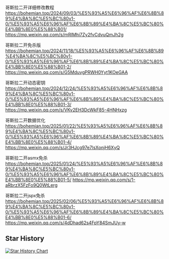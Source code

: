 哥斯拉二开详细修改教程
https://bohemian.top/2024/09/03/%E5%93%A5%E6%96%AF%E6%8B%89%E4%BA%8C%E5%BC%80v1-0/%E5%93%A5%E6%96%AF%E6%8B%89%E4%BA%8C%E5%BC%80%E4%BB%8E0%E5%88%B01/
https://mp.weixin.qq.com/s/mRlMhi7Zy2fvCdvuQmJh2g


哥斯拉二开免杀版
https://bohemian.top/2024/11/18/%E5%93%A5%E6%96%AF%E6%8B%89%E4%BA%8C%E5%BC%80v1-0/%E5%93%A5%E6%96%AF%E6%8B%89%E4%BA%8C%E5%BC%80%E4%BB%8E0%E5%88%B01-2/
https://mp.weixin.qq.com/s/G5MduvgPRWH0Yyt1KOeGAA


哥斯拉二开动态密钥
https://bohemian.top/2024/12/24/%E5%93%A5%E6%96%AF%E6%8B%89%E4%BA%8C%E5%BC%80v1-0/%E5%93%A5%E6%96%AF%E6%8B%89%E4%BA%8C%E5%BC%80%E4%BB%8E0%E5%88%B01-3/
https://mp.weixin.qq.com/s/VKv2EH3DcWkF85-4HNHxzg

哥斯拉二开数据优化
https://bohemian.top/2025/01/22/%E5%93%A5%E6%96%AF%E6%8B%89%E4%BA%8C%E5%BC%80v1-0/%E5%93%A5%E6%96%AF%E6%8B%89%E4%BA%8C%E5%BC%80%E4%BB%8E0%E5%88%B01-4/
https://mp.weixin.qq.com/s/Jr3HJcg97e7lsXonjH6XyQ

哥斯拉二开asmx免杀
https://bohemian.top/2025/01/24/%E5%93%A5%E6%96%AF%E6%8B%89%E4%BA%8C%E5%BC%80v1-0/%E5%93%A5%E6%96%AF%E6%8B%89%E4%BA%8C%E5%BC%80%E4%BB%8E0%E5%88%B01-5/
https://mp.weixin.qq.com/s/1-aRbrzX5FzFo9Q0WtLerg

哥斯拉二开jspx免杀
https://bohemian.top/2025/02/06/%E5%93%A5%E6%96%AF%E6%8B%89%E4%BA%8C%E5%BC%80v1-0/%E5%93%A5%E6%96%AF%E6%8B%89%E4%BA%8C%E5%BC%80%E4%BB%8E0%E5%88%B01-6/
https://mp.weixin.qq.com/s/4dDhad62s4FpY84SmJUy-w

## Star History

<a href="https://star-history.com/#Bohemiana/godzilla_erkai&Date">
 <picture>
   <source media="(prefers-color-scheme: dark)" srcset="https://api.star-history.com/svg?repos=Bohemiana/godzilla_erkai&type=Date&theme=dark" />
   <source media="(prefers-color-scheme: light)" srcset="https://api.star-history.com/svg?repos=Bohemiana/godzilla_erkai&type=Date" />
   <img alt="Star History Chart" src="https://api.star-history.com/svg?repos=Bohemiana/godzilla_erkai&type=Date" />
 </picture>
</a>
